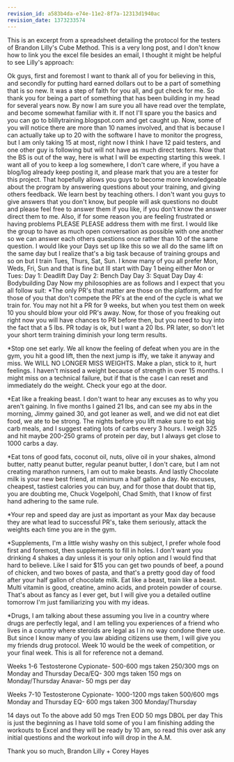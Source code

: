 ```yaml
---
revision_id: a583b4da-e74e-11e2-8f7a-12313d1940ac
revision_date: 1373233574
---
```


This is an excerpt from a spreadsheet detailing the protocol for the testers of Brandon Lilly's Cube Method. This is a very long post, and I don't know how to link you the excel file besides an email, I thought it might be helpful to see Lilly's approach:

Ok guys, first and foremost I want to thank all of you for believing in this, and secondly for putting hard earned dollars out to be a part of something that is so new. It was a step of faith for you all, and gut check for me. So thank you for being a part of something that has been building in my head for several years now. By now I am sure you all have read over the template, and become somewhat familiar with it. If not I'll spare you the basics and you can go to blillytraining.blogspot.com and get caught up. Now, some of you will notice there are more than 10 names involved, and that is because I can actually take up to 20 with the software I have to monitor the progress, but I am only taking 15 at most, right now I think I have 12 paid testers, and one other guy is following but will not have as much direct testers. Now that the BS is out of the way, here is what I will be expecting starting this week. I want all of you to keep a log somewhere, I don't care where, if you have a blog/log already keep posting it, and please mark that you are a tester for this project. That hopefully allows you guys to become more knowledgeable about the program by answering questions about your training, and giving others feedback. We learn best by teaching others. I don't want you guys to give answers that you don't know, but people will ask questions no doubt and please feel free to answer them if you like, if you don't know the answer direct them to me. Also, if for some reason you are feeling frustrated or having problems PLEASE PLEASE address them with me first. I would like the group to have as much open conversation as possible with one another so we can answer each others questions once rather than 10 of the same question. I would like your Days set up like this so we all do the same lift on the same day but I realize that's a big task because of training groups and so on but I train Tues, Thurs, Sat, Sun. I know many of you all prefer Mon, Weds, Fri, Sun and that is fine but Ill start with Day 1 being either Mon or Tues: Day 1: Deadlift Day Day 2: Bench Day Day 3: Squat Day Day 4: Bodybuilding Day Now my philosophies are as follows and I expect that you all follow suit: *The only PR's that matter are those on the platform, and for those of you that don't compete the PR's at the end of the cycle is what we train for. You may not hit a PR for 9 weeks, but when you test them on week 10 you should blow your old PR's away. Now, for those of you freaking out right now you will have chances to PR before then, but you need to buy into the fact that a 5 lbs. PR today is ok, but I want a 20 lbs. PR later, so don't let your short term training diminish your long term results.

*Stop one set early. We all know the feeling of defeat when you are in the gym, you hit a good lift, then the next jump is iffy, we take it anyway and miss. We WILL NO LONGER MISS WEIGHTS. Make a plan, stick to it, hurt feelings. I haven't missed a weight because of strength in over 15 months. I might miss on a technical failure, but if that is the case I can reset and immediately do the weight. Check your ego at the door.

*Eat like a freaking beast. I don't want to hear any excuses as to why you aren't gaining. In five months I gained 21 lbs, and can see my abs in the morning, Jimmy gained 30, and got leaner as well, and we did not eat diet food, we ate to be strong. The nights before you lift make sure to eat big carb meals, and I suggest eating lots of carbs every 3 hours. I weigh 325 and hit maybe 200-250 grams of protein per day, but I always get close to 1000 carbs a day.

*Eat tons of good fats, coconut oil, nuts, olive oil in your shakes, almond butter, natty peanut butter, regular peanut butter, I don't care, but I am not creating marathon runners, I am out to make beasts. And lastly Chocolate milk is your new best friend, at minimum a half gallon a day. No excuses, cheapest, tastiest calories you can buy, and for those that doubt that tip, you are doubting me, Chuck Vogelpohl, Chad Smith, that I know of first hand adhering to the same rule.

*Your rep and speed day are just as important as your Max day because they are what lead to successful PR's, take them seriously, attack the weights each time you are in the gym.

*Supplements, I'm a little wishy washy on this subject, I prefer whole food first and foremost, then supplements to fill in holes. I don't want you drinking 4 shakes a day unless it is your only option and I would find that hard to believe. Like I said for $15 you can get two pounds of beef, a pound of chicken, and two boxes of pasta, and that's a pretty good day of food after your half gallon of chocolate milk. Eat like a beast, train like a beast. Multi vitamin is good, creatine, amino acids, and protein powder of course. That's about as fancy as I ever get, but I will give you a detailed outline tomorrow I'm just familiarizing you with my ideas.

*Drugs, I am talking about these assuming you live in a country where drugs are perfectly legal, and I am telling you experiences of a friend who lives in a country where steroids are legal as I in no way condone there use. But since I know many of you law abiding citizens use them, I will give you my friends drug protocol. Week 10 would be the week of competition, or your final week. This is all for reference not a demand.

Weeks 1-6
Testosterone Cypionate- 500-600 mgs taken 250/300 mgs on Monday and Thursday Deca/EQ- 300 mgs taken 150 mgs on Monday/Thursday
Anavar- 50 mgs per day

Weeks 7-10
Testosterone Cypionate- 1000-1200 mgs taken 500/600 mgs Monday and Thursday EQ- 600 mgs taken 300 Monday/Thursday

14 days out
To the above add 50 mgs Tren EOD 50 mgs DBOL per day
This is just the beginning as I have told some of you I am finishing adding the workouts to Excel and they will be ready by 10 am, so read this over ask any initial questions and the workout info will drop in the A.M.

Thank you so much,
Brandon Lilly + Corey Hayes